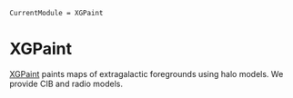 ```@meta
CurrentModule = XGPaint
```

# XGPaint

[XGPaint](https://github.com/xzackli/XGPaint.jl) paints maps of extragalactic foregrounds using halo models.
We provide CIB and radio models.

